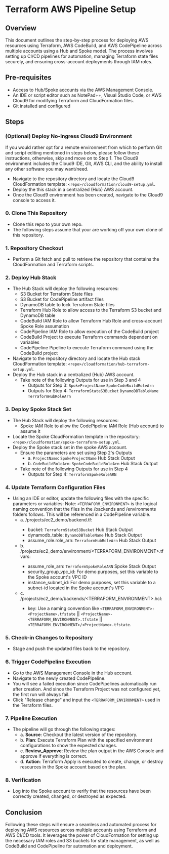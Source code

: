 # Terraform AWS Pipeline Setup

## Overview
This document outlines the step-by-step process for deploying AWS resources using Terraform, AWS CodeBuild, and AWS CodePipeline across multiple accounts using a Hub and Spoke model. The process involves setting up CI/CD pipelines for automation, managing Terraform state files securely, and ensuring cross-account deployments through IAM roles.

## Pre-requisites
- Access to Hub/Spoke accounts via the AWS Management Console.
- An IDE or script editor such as NotePad++, Visual Studio Code, or AWS Cloud9 for modifying Terraform and CloudFormation files.
- Git installed and configured

## Steps

### (Optional) Deploy No-Ingress Cloud9 Environment
If you would rather opt for a remote environment from which to perform Git and script editing mentioned in steps below, please follow these instructions, otherwise, skip and move on to Step 1. The Cloud9 environment includes the Cloud9 IDE, Git, AWS CLI, and the ability to install any other software you may want/need. 
- Navigate to the repository directory and locate the Cloud9 CloudFormation template: `<repo>/cloudformation/cloud9-setup.yml`.
- Deploy the this stack in a centralized (Hub) AWS account.
- Once the Cloud9 environment has been created, navigate to the Cloud9 console to access it. 

### 0. Clone This Repository
- Clone this repo to your own repo.
- The following steps assume that your are working off your own clone of this repository.

### 1. Repository Checkout
- Perform a Git fetch and pull to retrieve the repository that contains the CloudFormation and Terraform scripts.

### 2. Deploy Hub Stack
- The Hub Stack will deploy the following resources: 
  - S3 Bucket for Terraform State files
  - S3 Bucket for CodePipeline artifact files
  - DynamoDB table to lock Terraform State files
  - Terraform Hub Role to allow access to the Terraform S3 bucket and DynamoDB table
  - CodeBuild IAM Role to allow Terraform Hub Role and cross-account Spoke Role assumation
  - CodePipeline IAM Role to allow execution of the CodeBuild project
  - CodeBuild Project to execute Terraform commands dependent on variables
  - CodePipeline Pipeline to execute Terraform command using the CodeBuild project
- Navigate to the repository directory and locate the Hub stack CloudFormation template: `<repo>/cloudformation/hub-terraform-setup.yml`.
- Deploy the Hub stack in a centralized (Hub) AWS account.
  - Take note of the following Outputs for use in Step 3 and 4 
    - Outputs for Step 3: `SpokeProjectName` `SpokeCodeBuildRoleArn`
    - Outputs for Step 4: `TerraformStateS3Bucket` `DynamoDBTableName` `TerraformHubRoleArn`

### 3. Deploy Spoke Stack Set
- The Hub Stack will deploy the following resources: 
  - Spoke IAM Role to allow the CodePipeline IAM Role (Hub account) to assume it
- Locate the Spoke CloudFormation template in the repository: `<repo>/cloudformation/spoke-terraform-setup.yml`.
- Deploy the Spoke stack set in the spoke AWS account.
  - Ensure the parameters are set using Step 2's Outputs
    - a. `ProjectName`: `SpokeProjectName` Hub Stack Output
    - b. `CodeBuildRoleArn`: `SpokeCodeBuildRoleArn` Hub Stack Output
  - Take note of the following Outputs for use in Step 4 
    - Outputs for Step 4: `TerraformSpokeRoleARN`

### 4. Update Terraform Configuration Files
- Using an IDE or editor, update the following files with the specific parameters or variables: Note: `<TERRAFORM_ENVIRONMENT>` is the logical naming convention that the files in the /backends and /environments folders follows. This will be referenced in a CodePipeline variable.
  - a. <repo>/projects/ec2_demo/backend.tf:
     - bucket: `TerraformStateS3Bucket` Hub Stack Output
     - dynamodb_table: `DynamoDBTableName` Hub Stack Output
     - assume_role.role_arn: `TerraformHubRoleArn` Hub Stack Output
  - b. <repo>/projects/ec2_demo/environment/<TERRAFORM_ENVIRONMENT>.tfvars:
     - assume_role_arn: `TerraformSpokeRoleARN` Spoke Stack Output
     - security_group_vpc_id: For demo purposes, set this variable to the Spoke account's VPC ID
     - instance_subnet_id: For demo purposes, set this variable to a subnet-id located in the Spoke account's VPC
  - c. <repo>/projects/ec2_demo/backends/<TERRAFORM_ENVIRONMENT>.hcl:
     - key: Use a naming convention like `<TERRAFORM_ENVIRONMENT>-<ProjectName>.tfstate` || `<ProjectName>-<TERRAFORM_ENVIRONMENT>.tfstate` || `<TERRAFORM_ENVIRONMENT>/<ProjectName>.tfstate`.

### 5. Check-in Changes to Repository
- Stage and push the updated files back to the repository.

### 6. Trigger CodePipeline Execution
- Go to the AWS Management Console in the Hub account.
- Navigate to the newly created CodePipeline.
- You will see a failed execution since CodePipelines automatically run after creation. And since the Terraform Project was not configured yet, the first run will always fail.
- Click "Release change" and input the `<TERRAFORM_ENVIRONMENT>` used in the Terraform files.

### 7. Pipeline Execution
- The pipeline will go through the following stages:
  - a. **Source**: Checkout the latest version of the repository.
  - b. **Plan**: Execute Terraform Plan with the specified environment configurations to show the expected changes.
  - c. **Review_Approve**: Review the plan output in the AWS Console and approve if everything is correct.
  - d. **Action**: Terraform Apply is executed to create, change, or destroy resources in the Spoke account based on the plan.

### 8. Verification
- Log into the Spoke account to verify that the resources have been correctly created, changed, or destroyed as expected.

## Conclusion
Following these steps will ensure a seamless and automated process for deploying AWS resources across multiple accounts using Terraform and AWS CI/CD tools. It leverages the power of CloudFormation for setting up the necessary IAM roles and S3 buckets for state management, as well as CodeBuild and CodePipeline for automation and deployment.

